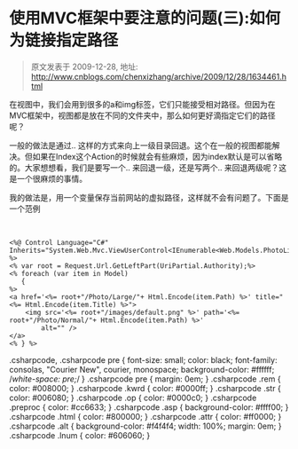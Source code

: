 # 使用MVC框架中要注意的问题(三):如何为链接指定路径 
> 原文发表于 2009-12-28, 地址: http://www.cnblogs.com/chenxizhang/archive/2009/12/28/1634461.html 


在视图中，我们会用到很多的a和img标签，它们只能接受相对路径。但因为在MVC框架中，视图都是放在不同的文件夹中，那么如何更好滴指定它们的路径呢？

 一般的做法是通过.. 这样的方式来向上一级目录回退。这个在一般的视图都能解决。但如果在Index这个Action的时候就会有些麻烦，因为index默认是可以省略的。大家想想看，我们是要写一个.. 来回退一级，还是写两个.. 来回退两级呢？这是一个很麻烦的事情。

 我的做法是，用一个变量保存当前网站的虚拟路径，这样就不会有问题了。下面是一个范例

  


```
<%@ Control Language="C#" Inherits="System.Web.Mvc.ViewUserControl<IEnumerable<Web.Models.PhotoListItem>>" %>
<% var root = Request.Url.GetLeftPart(UriPartial.Authority);%>
<% foreach (var item in Model)
   {
%>
<a href='<%= root+"/Photo/Large/"+ Html.Encode(item.Path) %>' title="<%= Html.Encode(item.Title) %>">
    <img src='<%= root+"/images/default.png" %>' path='<%= root+"/Photo/Normal/"+ Html.Encode(item.Path) %>'
        alt="" />
</a>
<% } %>

```

.csharpcode, .csharpcode pre
{
 font-size: small;
 color: black;
 font-family: consolas, "Courier New", courier, monospace;
 background-color: #ffffff;
 /*white-space: pre;*/
}
.csharpcode pre { margin: 0em; }
.csharpcode .rem { color: #008000; }
.csharpcode .kwrd { color: #0000ff; }
.csharpcode .str { color: #006080; }
.csharpcode .op { color: #0000c0; }
.csharpcode .preproc { color: #cc6633; }
.csharpcode .asp { background-color: #ffff00; }
.csharpcode .html { color: #800000; }
.csharpcode .attr { color: #ff0000; }
.csharpcode .alt 
{
 background-color: #f4f4f4;
 width: 100%;
 margin: 0em;
}
.csharpcode .lnum { color: #606060; }
